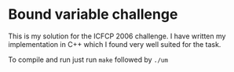 Bound variable challenge
===

This is my solution for the ICFCP 2006 challenge. I have written my implementation in C++ which I found very well suited for the task.

To compile and run just run `make` followed by `./um`
